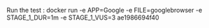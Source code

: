 Run the test :  docker run -e APP=Google -e FILE=googlebrowser -e STAGE_1_DUR=1m -e STAGE_1_VUS=3 ae1986694f40